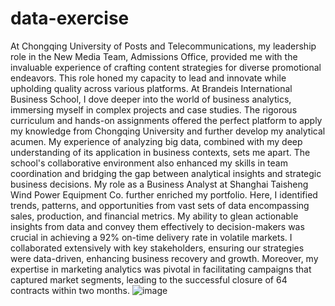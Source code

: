 # data-exercise


At Chongqing University of Posts and Telecommunications, my leadership role in the New Media Team, Admissions Office, provided me with the invaluable experience of crafting content strategies for diverse promotional endeavors. This role honed my capacity to lead and innovate while upholding quality across various platforms.
At Brandeis International Business School, I dove deeper into the world of business analytics, immersing myself in complex projects and case studies. The rigorous curriculum and hands-on assignments offered the perfect platform to apply my knowledge from Chongqing University and further develop my analytical acumen. My experience of analyzing big data, combined with my deep understanding of its application in business contexts, sets me apart. The school's collaborative environment also enhanced my skills in team coordination and bridging the gap between analytical insights and strategic business decisions.
My role as a Business Analyst at Shanghai Taisheng Wind Power Equipment Co. further enriched my portfolio. Here, I identified trends, patterns, and opportunities from vast sets of data encompassing sales, production, and financial metrics. My ability to glean actionable insights from data and convey them effectively to decision-makers was crucial in achieving a 92% on-time delivery rate in volatile markets. I collaborated extensively with key stakeholders, ensuring our strategies were data-driven, enhancing business recovery and growth. Moreover, my expertise in marketing analytics was pivotal in facilitating campaigns that captured market segments, leading to the successful closure of 64 contracts within two months.
![image](https://github.com/JiayanBerryWang/data-exercise/assets/125899118/d8ca7750-c396-418c-ad7c-e81a637699cd)
